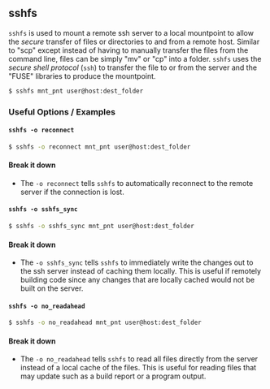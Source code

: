 ---
---

sshfs
-------

`sshfs` is used to mount a remote ssh server to a local mountpoint to allow the _secure_ transfer of files or directories to and from a remote host. Similar to "scp" except instead of having to manually transfer the files from the command line, files can be simply "mv" or "cp" into a folder. `sshfs` uses the _secure shell protocol_ (`ssh`) to transfer the file to or from the server and the "FUSE" libraries to produce the mountpoint.

~~~ bash
$ sshfs mnt_pnt user@host:dest_folder
~~~
<!--more-->

### Useful Options / Examples

#### `sshfs -o reconnect`
~~~ bash
$ sshfs -o reconnect mnt_pnt user@host:dest_folder
~~~

#### Break it down
* The `-o reconnect` tells `sshfs` to automatically reconnect to the remote server if the connection is lost.


#### `sshfs -o sshfs_sync`
~~~ bash
$ sshfs -o sshfs_sync mnt_pnt user@host:dest_folder
~~~

#### Break it down
* The `-o sshfs_sync` tells `sshfs` to immediately write the changes out to the ssh server instead of caching them locally. This is useful if remotely building code since any changes that are locally cached would not be built on the server.  

#### `sshfs -o no_readahead`
~~~ bash
$ sshfs -o no_readahead mnt_pnt user@host:dest_folder
~~~

#### Break it down
* The `-o no_readahead` tells `sshfs` to read all files directly from the server instead of a local cache of the files. This is useful for reading files that may update such as a build report or a program output.



